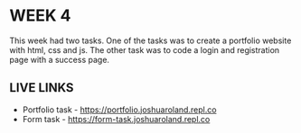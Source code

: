 # WEEK 4

This week had two tasks. One of the tasks was to create a portfolio website with html, css and js. The other task was to code a login and registration page with a success page.   

## LIVE LINKS

- Portfolio task - https://portfolio.joshuaroland.repl.co
- Form task - https://form-task.joshuaroland.repl.co
